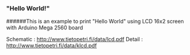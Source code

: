 
### "Hello World!"
######This is an example to print "Hello World" using LCD 16x2 screen with Arduino Mega 2560 board 

Schematic :
http://www.tietopetri.fi/data/lcd.pdf
Detail :
http://www.tietopetri.fi/data/klcd.pdf

